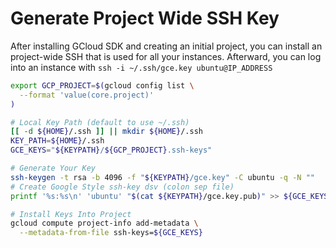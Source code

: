 # Generate Project Wide SSH Key

After installing GCloud SDK and creating an initial project, you can install an project-wide SSH that is used for all your instances.  Afterward, you can log into an instance with `ssh -i ~/.ssh/gce.key ubuntu@IP_ADDRESS`

```bash
export GCP_PROJECT=$(gcloud config list \
  --format 'value(core.project)'
)

# Local Key Path (default to use ~/.ssh)
[[ -d ${HOME}/.ssh ]] || mkdir ${HOME}/.ssh
KEY_PATH=${HOME}/.ssh
GCE_KEYS="${KEYPATH}/${GCP_PROJECT}.ssh-keys"

# Generate Your Key
ssh-keygen -t rsa -b 4096 -f "${KEYPATH}/gce.key" -C ubuntu -q -N ""
# Create Google Style ssh-key dsv (colon sep file)
printf '%s:%s\n' 'ubuntu' "$(cat ${KEYPATH}/gce.key.pub)" >> ${GCE_KEYS}

# Install Keys Into Project
gcloud compute project-info add-metadata \
  --metadata-from-file ssh-keys=${GCE_KEYS}
```
